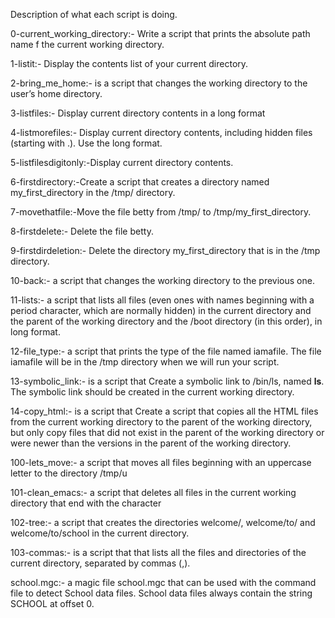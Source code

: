 Description of what each script is doing.



0-current_working_directory:-  Write a script that prints the absolute path name f the current working directory.


1-listit:-  Display the contents list of your current directory.


2-bring_me_home:-  is a script that changes the working directory to the user’s home directory.


3-listfiles:-  Display current directory contents in a long format


4-listmorefiles:-  Display current directory contents, including hidden files (starting with .). Use the long format.

5-listfilesdigitonly:-Display current directory contents.

6-firstdirectory:-Create a script that creates a directory named my_first_directory in the /tmp/ directory.

7-movethatfile:-Move the file betty from /tmp/ to /tmp/my_first_directory.

8-firstdelete:-  Delete the file betty.

9-firstdirdeletion:-  Delete the directory my_first_directory that is in the /tmp directory.

10-back:-  a script that changes the working directory to the previous one.

11-lists:-  a script that lists all files (even ones with names beginning with a period character, which are normally hidden) in the current directory and the parent of the working directory and the /boot directory (in this order), in long format.


12-file_type:-  a script that prints the type of the file named iamafile. The file iamafile will be in the /tmp directory when we will run your script.

13-symbolic_link:-   is a script that Create a symbolic link to /bin/ls, named __ls__. The symbolic link should be created in the current working directory.


14-copy_html:-  is a script that Create a script that copies all the HTML files from the current working directory to the parent of the working directory, but only copy files that did not exist in the parent of the working directory or were newer than the versions in the parent of the working directory.


100-lets_move:-  a script that moves all files beginning with an uppercase letter to the directory /tmp/u


101-clean_emacs:-  a script that deletes all files in the current working directory that end with the character


102-tree:-   a script that creates the directories welcome/, welcome/to/ and welcome/to/school in the current directory.


103-commas:-  is a script that that lists all the files and directories of the current directory, separated by commas (,).


school.mgc:-  a magic file school.mgc that can be used with the command file to detect School data files. School data files always contain the string SCHOOL at offset 0.
